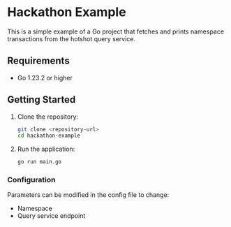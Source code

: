 # Hackathon Example

This is a simple example of a Go project that fetches and prints namespace transactions from the hotshot query service.

## Requirements

- Go 1.23.2 or higher

## Getting Started

1. Clone the repository:
   ```bash
   git clone <repository-url>
   cd hackathon-example
   ```

2. Run the application:
   ```bash
   go run main.go
   ```

### Configuration

Parameters can be modified in the config file to change:
- Namespace
- Query service endpoint